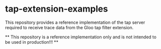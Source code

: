 # tap-extension-examples

This repository provides a reference implementation of the tap server required to receive trace data from the Gloo tap filter extension.

** This repository is a reference implementation only and is not intended to be used in production!!! **
